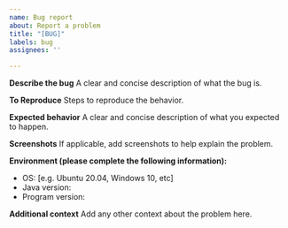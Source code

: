 ```yaml
---
name: Bug report
about: Report a problem
title: "[BUG]"
labels: bug
assignees: ''

---
```


**Describe the bug**
A clear and concise description of what the bug is.

**To Reproduce**
Steps to reproduce the behavior.

**Expected behavior**
A clear and concise description of what you expected to happen.

**Screenshots**
If applicable, add screenshots to help explain the problem.

**Environment (please complete the following information):**
 - OS: [e.g. Ubuntu 20.04, Windows 10, etc]
 - Java version:
 - Program version:

**Additional context**
Add any other context about the problem here.
